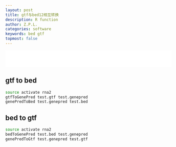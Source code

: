 ```yaml
---
layout: post
title: gtf与bed12相互转换
description: R function
author: Z.P.L.
categories: software
keywords: bed gtf
topmost: false
---
```


<iframe frameborder="no" border="0" marginwidth="0" marginheight="0" width=520 height=52 src="//music.163.com/outchain/player?type=2&id=189072&auto=1&height=32"></iframe>

## gtf to bed


``` sh
source activate rna2
gtfToGenePred test.gtf test.genepred
genePredToBed test.genepred test.bed
```

## bed to gtf

``` sh
source activate rna2
bedToGenePred test.bed test.genepred
genePredToGtf test.genepred test.gtf
```

